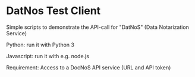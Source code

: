 # DatNos Test Client

Simple scripts to demonstrate the API-call for "DatNoS" (Data Notarization Service)

Python: run it with Python 3

Javascript: run it with e.g. node.js

Requirement: Access to a DocNoS API service (URL and API token)